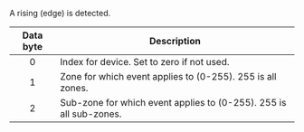 A rising (edge) is detected.

 | Data byte | Description                                                        | 
 | :---------: | -----------                                                        | 
 | 0         | Index for device. Set to zero if not used.                         | 
 | 1         | Zone for which event applies to (0-255). 255 is all zones.         | 
 | 2         | Sub-zone for which event applies to (0-255). 255 is all sub-zones. | 